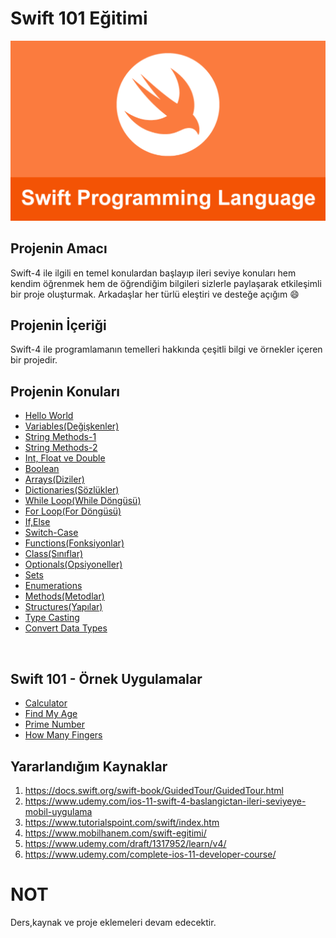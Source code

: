 # Swift 101 Eğitimi

![Screenshot](swift.png)

## Projenin Amacı

Swift-4 ile ilgili en temel konulardan başlayıp ileri seviye konuları hem kendim öğrenmek hem de öğrendiğim bilgileri sizlerle paylaşarak etkileşimli bir proje oluşturmak. Arkadaşlar her türlü eleştiri ve desteğe açığım :smile:

## Projenin İçeriği
Swift-4 ile programlamanın temelleri hakkında çeşitli bilgi ve örnekler içeren bir projedir. <br>

## Projenin Konuları

- [Hello World](https://github.com/halilozel1903/Swift101/tree/master/HelloWorld.playground)
- [Variables(Değişkenler)](https://github.com/halilozel1903/Swift101/tree/master/Variables.playground)
- [String Methods-1](https://github.com/halilozel1903/Swift101/tree/master/String.playground)
- [String Methods-2](https://github.com/halilozel1903/Swift101/tree/master/StringExample.playground)
- [Int, Float ve Double](https://github.com/halilozel1903/Swift101/tree/master/Int%26Double%26Float.playground)
- [Boolean](https://github.com/halilozel1903/Swift101/tree/master/Boolean.playground)
- [Arrays(Diziler)](https://github.com/halilozel1903/Swift101/tree/master/Arrays.playground)
- [Dictionaries(Sözlükler)](https://github.com/halilozel1903/Swift101/tree/master/Dictionaries.playground)
- [While Loop(While Döngüsü)](https://github.com/halilozel1903/Swift101/tree/master/WhileLoop.playground)
- [For Loop(For Döngüsü)](https://github.com/halilozel1903/Swift101/tree/master/ForLoop.playground)
- [If,Else](https://github.com/halilozel1903/Swift101/tree/master/IfElse.playground)
- [Switch-Case](https://github.com/halilozel1903/Swift101/tree/master/SwitchCase.playground)
- [Functions(Fonksiyonlar)](https://github.com/halilozel1903/Swift101/tree/master/Function.playground)
- [Class(Sınıflar)](https://github.com/halilozel1903/Swift101/tree/master/Classes.playground)
- [Optionals(Opsiyoneller)](https://github.com/halilozel1903/Swift101/tree/master/Optionals.playground)
- [Sets](https://github.com/halilozel1903/Swift101/tree/master/Sets.playground)
- [Enumerations](https://github.com/halilozel1903/Swift101/tree/master/Enumerations.playground)
- [Methods(Metodlar)](https://github.com/halilozel1903/Swift101/tree/master/Methods.playground)
- [Structures(Yapılar)](https://github.com/halilozel1903/Swift101/tree/master/Structures.playground)
- [Type Casting](https://github.com/halilozel1903/Swift101/tree/master/TypeCasting.playground)
- [Convert Data Types](https://github.com/halilozel1903/Swift101/tree/master/ConvertDataTypes.playground)


<br>


## Swift 101 - Örnek Uygulamalar

- [Calculator](https://github.com/halilozel1903/Swift101/tree/master/Calculator.playground)
- [Find My Age](https://github.com/halilozel1903/Swift101/tree/master/FindMyAge.playground)
- [Prime Number](https://github.com/halilozel1903/Swift101/tree/master/PrimeNumber.playground)
- [How Many Fingers](https://github.com/halilozel1903/Swift101/tree/master/HowManyFingers)




## Yararlandığım Kaynaklar

1. https://docs.swift.org/swift-book/GuidedTour/GuidedTour.html
2. https://www.udemy.com/ios-11-swift-4-baslangictan-ileri-seviyeye-mobil-uygulama
3. https://www.tutorialspoint.com/swift/index.htm
4. https://www.mobilhanem.com/swift-egitimi/
5. https://www.udemy.com/draft/1317952/learn/v4/
6. https://www.udemy.com/complete-ios-11-developer-course/


# NOT
Ders,kaynak ve proje eklemeleri devam edecektir. <br>



 

